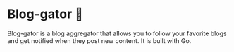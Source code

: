 # Blog-gator :crocodile:

Blog-gator is a blog aggregator that allows you to follow your favorite blogs and get notified when they post new content. It is built with Go.
